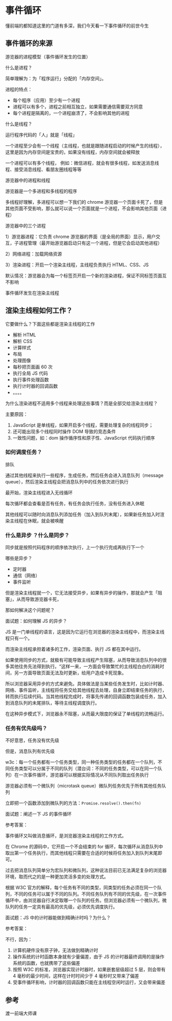 # 事件循环

懂前端的都知道这里的门道有多深，我们今天看一下事件循环的前世今生

## 事件循环的来源

游览器的进程模型（事件循环发生的位置）

什么是进程？

简单理解为：为「程序运行」分配的「内存空间」。

进程的特点：

- 每个程序（应用）至少有一个进程
- 进程可以有多个，进程之前相互独立，如果需要通信需要双方同意
- 每个进程是隔离的，一个进程崩溃了，不会影响其他的进程

什么是线程？

运行程序代码的「人」就是「线程」

一个进程至少会有一个线程（主线程，也就是跟随进程启动的时候产生的线程），这里是因为内存空间是宝贵的，如果没有线程，内存空间就会被释放

一个进程可以有多个线程， 例如：微信进程，就会有很多线程，如发送消息线程、接受消息线程、看朋友圈线程等等

游览器中的进程和线程

游览器是一个多进程和多线程的程序

多线程好理解，多进程可以想一下我们的 chrome 游览器一个页面卡死了，但是其他页面不受影响，那么就可以说一个页面就是一个进程，不会影响其他页面（进程）

游览器中的三个进程

1）游览器进程：它负责 chrome 游览器的界面（是全局的界面）显示，用户交互，子进程管理（最开始游览器启动只有这一个进程，但是它会启动其他进程）

2）网络进程：加载网络资源

3）渲染进程：开启一个渲染主线程，主线程负责执行 HTML、CSS、JS

默认情况：游览器会为每一个标签页开启一个新的渲染进程，保证不同标签页面互不影响

事件循环发生在渲染主线程

## 渲染主线程如何工作？

它要做什么？下面这些都是渲染主线程的工作

- 解析 HTML
- 解析 CSS
- 计算样式
- 布局
- 处理图像
- 每秒把页面画 60 次
- 执行全局 JS 代码
- 执行事件处理函数
- 执行计时器的回调函数
- 。。。。

为什么渲染进程不适用多个线程来处理这些事情？而是全部交给渲染主线程？

主要原因：

1. JavaScript 是单线程，如果开启多个线程，需要处理复杂的线程同步；
2. 还可能出现多个线程同时操作 DOM 导致的竞态条件
3. 一致性问题，如：dom 操作循序性和原子性、JavaScript 代码执行顺序

### 如何调度任务？

排队

通过其他线程来执行一些程序，生成任务，然后任务会进入消息队列（message queue），然后渲染主线程会把消息队列中的任务依次进行执行

最开始，渲染主线程进入无线循环

每次循环都会查看是否有任务，有任务会执行任务，没有任务进入休眠

其他线程可以随时向消息队列添加任务（加入到队列末尾），如果新任务加入时渲染主线程在休眠，就会被唤醒

### 什么是异步 ？什么是同步？

同步就是按照代码程序的顺序依次执行，上一个执行完成再执行下一个

哪些是异步？

- 定时器
- 通信（网络）
- 事件监听

但是渲染主线程就一个，它无法接受异步，如果有异步的操作，那就会产生「阻塞」，从而导致游览器卡死，

那如何解决这个问题呢？

面试题：如何理解 JS 的异步？

JS 是一门单线程的语言，这是因为它运行在浏览器的渲染主线程中，而渲染主线程只有一个。

而渲染主线程承担着诸多的工作，渲染页面、执行 JS 都在其中运行。

如果使用同步的方式，就极有可能导致主线程产生阻塞，从而导致消息队列中的很多其他往务先法得到执行。“这样一来，一方面会导致繁忙的主线程白白的消耗时间，另一方面导致页面无法及时更新，给用户造成卡死现象。

所以浏览器采用异步的方式来避免。具体做法是当某些任务发生时，比如计时器、网络、事件监听，主线程将任务交给其他线程去处理，自身立即结束任务的执行，转而执行后续代码。当其他线程完成时，将事先传递的回调函数包装成任务，加入到消息队列的未尾排队，等待主线程调度执行。

在这种异步模式下，浏览器永不阻塞，从而最大限度的保证了单线程的流畅运行。

### 任务有优先级吗？

不好意思，任务没有优先级

但是，消息队列有优先级

w3c：每一个任务都有一个任务类型，同一种任务类型的任务都在一个队列，不同任务类型可以分属于不同的队列（潜台词：不同的任务类型，可以在同一个队列）在一次事件循环，游览器可以根据实际情况从不同队列取出任务执行

游览器必须有一个微队列（microtask queue）微队列任务优先于所有其他任务队列

立即把一个函数添加到微队列的方法：`Promise.resolve().then(fn)`

面试题：阐述一下 JS 的事件循环

参考答案：

事件循环又叫做消息循环，是浏览器渲染主线程的工作方式。

在 Chrome 的源码中，它开启一个不会结束的 for 循环，每次循环从消息队列中取出第一个任务执行，而其他线程只需要在合适的时候将任务加入到队列末尾即可。

过去把消息队列简单分为宏队列和微队列，这种说法目前已无法满足复杂的浏览器环境，取而代之的是一种更加灵活多变的处理方式。

根据 W3C 官方的解释，每个任务有不同的类型，同类型的任务必须在同一个队列，不同的任务可以属于不同的队列。不同任务队列有不同的优先级，在一次事件循环中，由浏览器自行决定取哪一个队列的任务。但浏览器必须有一个微队列，微队列的任务一定具有最高的优先级，必须优先调度执行。

面试题：JS 中的计时器能做到精确计时吗？为什么？

参考答案：

不行，因为：

1.  计算机硬件没有原子钟，无法做到精确计时
2.  操作系统的计时函数本身就有少量偏差，由于 JS 的计时器最终调用的是操作系统的函数，也就携带了这些偏差
3.  按照 W3C 的标准，浏览器实现计时器时，如果嵌套层级超过 5 层，则会带有 4 毫秒的最少时间，这样在计时时间少于 4 毫秒时又带来了偏差
4.  受事件循环影响，计时器的回调函数只能在主线程空闲时运行，又会带来偏差

## 参考

渡一前端大师课
